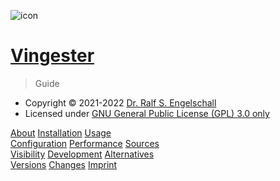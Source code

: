 
![icon](_media/icon.png)

# [Vingester](https://vingester.app)

> Guide

- Copyright &copy; 2021-2022 [Dr. Ralf S. Engelschall](mailto:rse@engelschall.com)
- Licensed under [GNU General Public License (GPL) 3.0 only](https://spdx.org/licenses/GPL-3.0-only)

[About](/about)
[Installation](/install)
[Usage](/usage)<br/>
[Configuration](/configuration)
[Performance](/performance)
[Sources](/sources)<br/>
[Visibility](/visibility)
[Development](/development)
[Alternatives](/alternatives)<br/>
[Versions](/versions)
[Changes](/changes)
[Imprint](/imprint)

